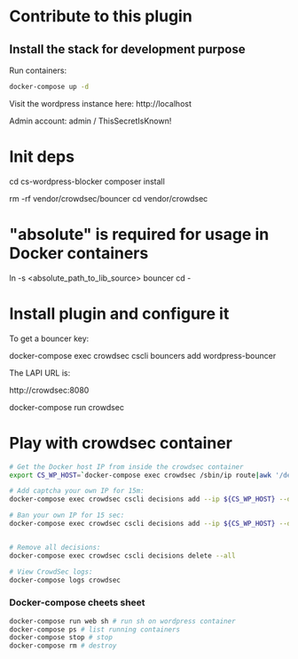 # Contribute to this plugin

## Install the stack for development purpose

Run containers:

```bash
docker-compose up -d
```

Visit the wordpress instance here: http://localhost

Admin account: admin / ThisSecretIsKnown!

# Init deps

cd cs-wordpress-blocker
composer install

rm -rf vendor/crowdsec/bouncer
cd vendor/crowdsec
# "absolute" is required for usage in Docker containers
ln -s <absolute_path_to_lib_source>  bouncer
cd -

# Install plugin and configure it

To get a bouncer key:

docker-compose exec crowdsec cscli bouncers add wordpress-bouncer

The LAPI URL is:

http://crowdsec:8080

docker-compose run crowdsec

# Play with crowdsec container

```bash
# Get the Docker host IP from inside the crowdsec container
export CS_WP_HOST=`docker-compose exec crowdsec /sbin/ip route|awk '/default/ { printf $3 }'`

# Add captcha your own IP for 15m:
docker-compose exec crowdsec cscli decisions add --ip ${CS_WP_HOST} --duration 15m --type captcha

# Ban your own IP for 15 sec:
docker-compose exec crowdsec cscli decisions add --ip ${CS_WP_HOST} --duration 15s --type ban


# Remove all decisions:
docker-compose exec crowdsec cscli decisions delete --all

# View CrowdSec logs:
docker-compose logs crowdsec

```

### Docker-compose cheets sheet

```bash
docker-compose run web sh # run sh on wordpress container
docker-compose ps # list running containers
docker-compose stop # stop
docker-compose rm # destroy
```
